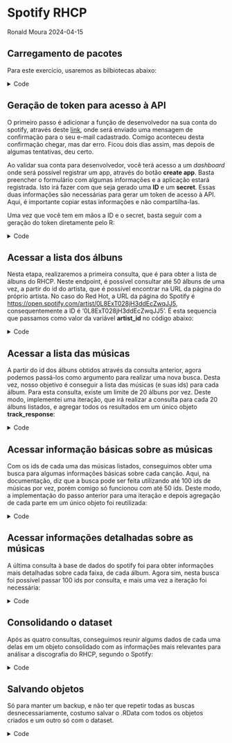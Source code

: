 # Spotify RHCP
Ronald Moura
2024-04-15

## Carregamento de pacotes

Para este exercício, usaremos as bilbiotecas abaixo:

<details>
<summary>Code</summary>

``` r
library(httr)      #realizar consultas a bases de dados através APIs
library(jsonlite)  #converter arquivos JSON em data frames
library(tidyverse) #manipulação dos dados
library(janitor)   #utilitário para auxiliar na manipulação de dados
library(rstatix)   #análises estatísticas
```

</details>

## Geração de token para acesso à API

O primeiro passo é adicionar a função de desenvolvedor na sua conta do
spotify, através deste
[link](https://developer.spotify.com/ "https://developer.spotify.com/"),
onde será enviado uma mensagem de confirmação para o seu e-mail
cadastrado. Comigo aconteceu desta confirmação chegar, mas dar erro.
Ficou dois dias assim, mas depois de algumas tentativas, deu certo.

Ao validar sua conta para desenvolvedor, você terá acesso a um
*dashboard* onde será possível registrar um app, através do botão
**create app**. Basta preencher o formulário com algumas informações e a
aplicação estará registrada. Isto irá fazer com que seja gerado uma
**ID** e um **secret**. Essas duas informações são necessárias para
gerar um token de acesso à API. Aqui, é importante copiar estas
informações e não compartilha-las.

Uma vez que você tem em mãos a ID e o secret, basta seguir com a geração
do token diretamente pelo R:

<details>
<summary>Code</summary>

``` r
client_id     = "my_id"
client_secret = "my_secret"

token_url = "https://accounts.spotify.com/api/token"
token_response = POST(
  url = token_url,
  body = list(
    grant_type = "client_credentials",
    client_id = client_id,
    client_secret = client_secret
  ),
  encode = "form"
)

access_token = content(token_response)$access_token
```

</details>

## Acessar a lista dos álbuns

Nesta etapa, realizaremos a primeira consulta, que é para obter a lista
de álbuns do RHCP. Neste endpoint, é possível consultar até 50 álbuns de
uma vez, a partir do id do artista, que é possível encontrar na URL da
página do próprio artista. No caso do Red Hot, a URL da página do
Spotify é <https://open.spotify.com/artist/0L8ExT028jH3ddEcZwqJJ5>,
consequentemente a ID é ‘0L8ExT028jH3ddEcZwqJJ5’. É esta sequencia que
passamos como valor da variável **artist_id** no código abaixo:

<details>
<summary>Code</summary>

``` r
artist_id = "0L8ExT028jH3ddEcZwqJJ5"
endpoint  = "https://api.spotify.com/v1/artists"
album_url = paste0(endpoint, "/", artist_id, "/albums?market=US&limit=50") #max 50 albums

album_response = GET(
  url = album_url,
  add_headers(Authorization = paste("Bearer", access_token))
)

album_response = fromJSON(content(album_response, as = "text"))
album_response = tibble(album_response$items)

#filter only original studio albums
album_response = album_response |> 
  filter(album_group %in% c("album"))
```

</details>

## Acessar a lista das músicas

A partir do id dos álbuns obtidos através da consulta anterior, agora
podemos passá-los como argumento para realizar uma nova busca. Desta
vez, nosso objetivo é conseguir a lista das músicas (e suas ids) para
cada álbum. Para esta consulta, existe um limite de 20 álbuns por vez.
Deste modo, implementei uma iteração, que irá realizar a consulta para
cada 20 álbuns listados, e agregar todos os resultados em um único
objeto **track_response**:

<details>
<summary>Code</summary>

``` r
if(length(album_response$id) >= 20){ 

  start = c(seq(from = 1,
                 to = length(album_response$id),
                 by = 20))
  
  end = c(seq(from = 20,
               to = length(album_response$id),
               by = 20),
           length(album_response$id))
  
  parts = paste0("part", seq(1, length(start)))
  
  batches1 = data.frame(parts,
                        start,
                        end)
} else {
  start = 1
  end = length(album_response$id)
  parts = 1
  
  batches1 = data.frame(parts,
                        start,
                        end)
}

for(i in 1:nrow(batches1)) {

  album_ids = paste0(album_response$id[batches1$start[i]:batches1$end[i]], 
                     collapse = "%2C") #max 20 ids
  endpoint  = "https://api.spotify.com/v1/albums"
  tracks_url = paste0(endpoint, "?ids=", album_ids, "&market=US")
  
  assign(paste0("tracks_response",i), 
         GET(url = tracks_url,
             add_headers(Authorization = paste("Bearer", access_token))
            )
  )

}

for(i in ls(pattern = "tracks_response")) {
  
  assign(i, fromJSON(content(get(i), as = "text")))
  assign(i, tibble(get(i)$albums))
  
}

#put all parts together
track_response = 
  eval(parse(text = 
               paste0("bind_rows(", paste0(ls(pattern = "tracks_response"), 
                                           collapse = ","), ")")))

rm(list = ls(pattern = "tracks_response"))

track_response = track_response |>
  select(tracks) |>
  unnest(tracks, names_repair = "minimal") |>
  mutate(album_id = str_split(href, "/", simplify = TRUE)[,6]) |>
  select(album_id, items) |>
  unnest(items, names_repair = "minimal") |>
  select(!any_of("linked_from")) |>
  rename(track_id = id) |>
  rename(track_name = name)
```

</details>

## Acessar informação básicas sobre as músicas

Com os ids de cada uma das músicas listados, conseguimos obter uma busca
para algumas informações básicas sobre cada canção. Aqui, na
documentação, diz que a busca pode ser feita utilizando até 100 ids de
músicas por vez, porém comigo só funcionou com até 50 ids. Deste modo, a
implementação do passo anterior para uma iteração e depois agregação de
cada parte em um único objeto foi reutilizada:

<details>
<summary>Code</summary>

``` r
start = c(seq(from = 1, 
    to = length(track_response$track_id), 
    by = 50))

end = c(seq(from = 50, 
            to = length(track_response$track_id), 
            by = 50), 
        length(track_response$track_id))

parts = paste0("part", seq(1, length(start)))

batches2 = data.frame(parts,
                     start,
                     end)

for(i in 1:nrow(batches2)) {
  track_ids = paste0(track_response$track_id[batches2$start[i]:batches2$end[i]],
                     collapse = ",") #max 100 ids but worked only with 50
  
  endpoint  = "https://api.spotify.com/v1/tracks?"
  tracks_info = paste0(endpoint, "&market=US", "&ids=", track_ids)
  
  assign(paste0("tracks_info_response", i), 
         GET(url = tracks_info,
             add_headers(Authorization = paste("Bearer", access_token))
             )
  )
  
  #tracks_info_response = content(tracks_info_response)
  assign(paste0("tracks_info_response", i),
         content(get(paste0("tracks_info_response", i)))
  )
  
}

for(i in ls(pattern = "tracks_info_response")){
  assign(i, tibble(get(i)$tracks) |> unnest_wider(col = 1))
}
rm(i)

#put all parts together
track_info_response = 
  eval(parse(text = 
               paste0("bind_rows(", paste0(ls(pattern = "tracks_info_response"), 
                                           collapse = ","), ")")))

rm(list = ls(pattern = "tracks_info_response"))
```

</details>

## Acessar informações detalhadas sobre as músicas

A última consulta à base de dados do spotify foi para obter informações
mais detalhadas sobre cada faixa, de cada álbum. Agora sim, nesta busca
foi possível passar 100 ids por consulta, e mais uma vez a iteração foi
necessária:

<details>
<summary>Code</summary>

``` r
start = c(seq(from = 1, 
              to = length(track_response$track_id), 
              by = 100))

end = c(seq(from = 100, 
            to = length(track_response$track_id), 
            by = 100), 
        length(track_response$track_id))

parts = paste0("part", seq(1, length(start)))

batches3 = data.frame(parts,
                      start,
                      end)


for(i in 1:nrow(batches3)) {
  track_ids = paste0(track_response$track_id[batches3$start[i]:batches3$end[i]],
                     collapse = ",") #max 100 ids
  
  endpoint  = "https://api.spotify.com/v1/audio-features?"
  tracks_feature = paste0(endpoint, "ids=", track_ids)
  
  assign(paste0("tracks_feature_response", i), 
         GET(url = tracks_feature,
             add_headers(Authorization = paste("Bearer", access_token))
         )
  )
  
  #tracks_feature_response = content(tracks_feature_response)
  assign(paste0("tracks_feature_response", i),
         content(get(paste0("tracks_feature_response", i)))
  )
  
}

for(i in ls(pattern = "tracks_feature_response")){
  assign(i, tibble(get(i)$audio_features) |> unnest_wider(col = 1))
}
rm(i)

#put all parts together
track_feature_response = 
  eval(parse(text = 
               paste0("bind_rows(", paste0(ls(pattern = "tracks_feature_response"), 
                                           collapse = ","), ")")))

rm(list = ls(pattern = "tracks_feature_response"))
```

</details>

## Consolidando o dataset

Após as quatro consultas, conseguimos reunir algums dados de cada uma
delas em um objeto consolidado com as informações mais relevantes para
análisar a discografia do RHCP, segundo o Spotify:

<details>
<summary>Code</summary>

``` r
infos1 = album_response |>
  select(id, name, total_tracks, release_date, 
         release_date_precision, album_group, external_urls, images) |>
  unnest(external_urls) |>
  rename(album_id = id,
         album_name = name,
         album_url = spotify)

infos2 = track_response |>
  select(album_id, explicit, track_id, track_name, track_number)

infos3 = track_info_response |>
  rename(track_id = id,
         track_name = name) |>
  select(track_id, popularity, external_urls) |>
  unnest_longer(external_urls) |>
  rename(url_spotify = external_urls) |>
  select(!any_of("external_urls_id"))

infos4 = track_feature_response |>
  rename(track_id = id) |>
  relocate(track_id, .before = danceability)

rhcp = infos1 |>
  left_join(., infos2, by = "album_id") |>
  left_join(., infos3, by = "track_id") |>
  left_join(., infos4, by = "track_id") |>
  distinct()
```

</details>

## Salvando objetos

Só para manter um backup, e não ter que repetir todas as buscas
desnecessariamente, costumo salvar o .RData com todos os objetos criados
e um outro só com o dataset.

<details>
<summary>Code</summary>

``` r
rm(client_id, client_secret, access_token)

save(rhcp, file = "rhcp.RData")
save.image(file = "rhcp_ETL.RData")
```

</details>
